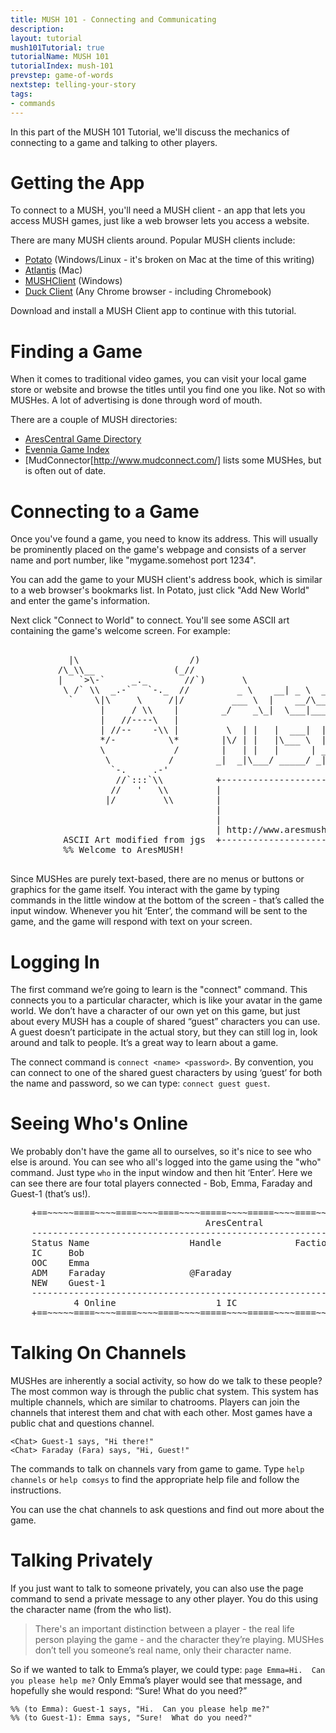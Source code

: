 ```yaml
---
title: MUSH 101 - Connecting and Communicating
description:
layout: tutorial
mush101Tutorial: true
tutorialName: MUSH 101
tutorialIndex: mush-101
prevstep: game-of-words
nextstep: telling-your-story
tags: 
- commands
---
```


In this part of the MUSH 101 Tutorial, we'll discuss the mechanics of connecting to a game and talking to other players.

# Getting the App

To connect to a MUSH, you'll need a MUSH client - an app that lets you access MUSH games, just like a web browser lets you access a website.   

There are many MUSH clients around.  Popular MUSH clients include:

* [Potato](http://www.potatomushclient.com/) (Windows/Linux - it's broken on Mac at the time of this writing)
* [Atlantis](http://www.riverdark.net/atlantis/) (Mac) 
* [MUSHClient](http://www.gammon.com.au/mushclient/mushclient.htm) (Windows)
* [Duck Client](http://duckclient.com/) (Any Chrome browser - including Chromebook)

Download and install a MUSH Client app to continue with this tutorial.

# Finding a Game

When it comes to traditional video games, you can visit your local game store or website and browse the titles until you find one you like.  Not so with MUSHes.  A lot of advertising is done through word of mouth.

There are a couple of MUSH directories:

* [AresCentral Game Directory](http://arescentral.aresmush.com/)
* [Evennia Game Index](http://www.evennia.com/)
* [MudConnector[http://www.mudconnect.com/] lists some MUSHes, but is often out of date.


# Connecting to a Game

Once you've found a game, you need to know its address.  This will usually be prominently placed on the game's webpage and consists of a server name and port number, like "mygame.somehost port 1234".

You can add the game to your MUSH client's address book, which is similar to a web browser's bookmarks list.  In Potato, just click "Add New World" and enter the game's information.

Next click "Connect to World" to connect.  You'll see some ASCII art containing the game's welcome screen.  For example:

<pre class="prettyprint">
    <span class="nocode">
           |\                     /)
         /\_\\__               (_//
         |   `>\-`     _._       //`)       \ 
          \ /` \\  _.-`   `-._  //         _ \    __| _ \  __|
           `    \|\     \     /|/         ___ \  |    __/\__ \ 
                 |     / \\    |        _/    _\_|  \___|____/
                 |   //----\   |
                 | //--    -\\ |         \  | |   |  ___|  |   |
                 */-          \*        |\/ | |   |\___ \  |   |
                 \             /        |   | |   |      | ___ |
                  \           /        _|  _|\___/ _____/ _|  _|
                   `-.     .-'
                    //`:::`\\          +-------------------------+
                   //   '   \\         |                         |
                  |/         \\        |                         |
                                       |                         |
                                       |                         |
                                       | http://www.aresmush.com |
          ASCII Art modified from jgs  +-------------------------+
          %% Welcome to AresMUSH!
         </span>
</pre>

Since MUSHes are purely text-based, there are no menus or buttons or graphics for the game itself.  You interact with the game by typing commands in the little window at the bottom of the screen - that’s called the input window.   Whenever you hit ‘Enter’, the command will be sent to the game, and the game will respond with text on your screen.

# Logging In

The first command we’re going to learn is the "connect" command.  This connects you to a particular character, which is like your avatar in the game world.   We don’t have a character of our own yet on this game, but just about every MUSH has a couple of shared “guest” characters you can use.   A guest doesn’t participate in the actual story, but they can still log in, look around and talk to people.  It’s a great way to learn about a game.  

The connect command is `connect <name> <password>`.    By convention, you can connect to one of the shared guest characters by using ‘guest’ for both the name and password, so we can type:  `connect guest guest`.

# Seeing Who's Online

We probably don't have the game all to ourselves, so it's nice to see who else is around.  You can see who all's logged into the game using the "who" command.  Just type `who` in the input window and then hit ‘Enter’.  Here we can see there are four total players connected - Bob, Emma, Faraday and Guest-1 (that’s us!).

<pre>
    +==~~~~~====~~~~====~~~~====~~~~=====~~~~=====~~~~====~~~~====~~~~====~~~~~==+
                                     AresCentral                                  
    ------------------------------------------------------------------------------
    Status Name                   Handle              Faction         Conn   Idle
    IC     Bob                                                        10s    8s    
    OOC    Emma                                                       2h     8s    
    ADM    Faraday                @Faraday                            1h     0s    
    NEW    Guest-1                                                    5m     8s    
    ------------------------------------------------------------------------------
            4 Online                   1 IC                   10 Record        
    +==~~~~~====~~~~====~~~~====~~~~=====~~~~=====~~~~====~~~~====~~~~====~~~~~==+
</pre>

# Talking On Channels

MUSHes are inherently a social activity, so how do we talk to these people?   The most common way is through the public chat system.   This system has multiple channels, which are similar to chatrooms.  Players can join the channels that interest them and chat with each other.   Most games have a public chat and questions channel.

    <Chat> Guest-1 says, "Hi there!"
    <Chat> Faraday (Fara) says, "Hi, Guest!"

The commands to talk on channels vary from game to game.  Type `help channels` or `help comsys` to find the appropriate help file and follow the instructions.

You can use the chat channels to ask questions and find out more about the game.

# Talking Privately

If you just want to talk to someone privately, you can also use the page command to send a private message to any other player.  You do this using the character name (from the who list).    

> There's an important distinction between a player - the real life person playing the game - and the character they’re playing.   MUSHes don’t tell you someone’s real name, only their character name.

So if we wanted to talk to Emma’s player, we could type:  `page Emma=Hi.  Can you please help me?`    Only Emma’s player would see that message, and hopefully she would respond:  “Sure!  What do you need?”

    %% (to Emma): Guest-1 says, "Hi.  Can you please help me?"
    %% (to Guest-1): Emma says, "Sure!  What do you need?"